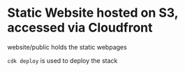 # Static Website hosted on S3, accessed via Cloudfront

website/public holds the static webpages

`cdk deploy` is used to deploy the stack


